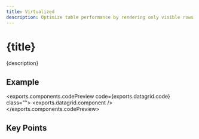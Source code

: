 ```yaml
---
title: Virtualized
description: Optimize table performance by rendering only visible rows for large datasets.
---
```


<script>
	import {exports} from './exports.ts'
</script>

# {title}

{description}

## Example

<exports.components.codePreview code={exports.datagrid.code} class="">
	<exports.datagrid.component />
</exports.components.codePreview> 

## Key Points